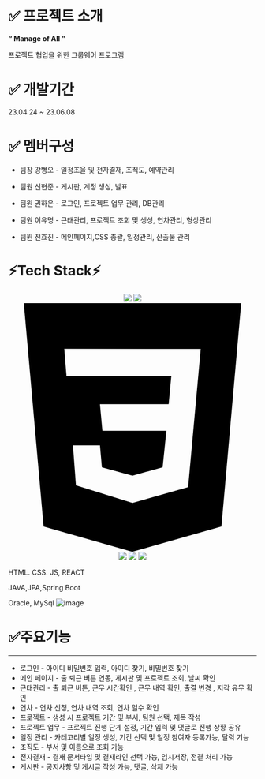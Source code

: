 # ✅ 프로젝트 소개

**$“$ Manage of All $”$**

프로젝트 협업을 위한 그룹웨어 프로그램 

# ✅ 개발기간

23.04.24 ~ 23.06.08

# ✅ 멤버구성
  - 팀장 강병오 - 일정조율 및 전자결재, 조직도, 예약관리
  
  - 팀원 신현준 - 게시판, 계정 생성, 발표
  
  - 팀원 권하은 - 로그인, 프로젝트 업무 관리, DB관리
  
  - 팀원 이유명 - 근태관리, 프로젝트 조회 및 생성, 연차관리, 형상관리
  
  - 팀원 전효진 - 메인페이지,CSS 총괄, 일정관리, 산출물 관리

# ⚡Tech Stack⚡
<div align=center> 
  <img src="https://img.shields.io/badge/html5-E34F26?style=for-the-badge&logo=html5&logoColor=white">  
  <img src="https://img.shields.io/badge/css-61DAFB?style=for-the-badge&logo=react&logoColor=white"> <svg role="img" viewBox="0 0 24 24" xmlns="http://www.w3.org/2000/svg"><title>CSS3</title><path d="M1.5 0h21l-1.91 21.563L11.977 24l-8.565-2.438L1.5 0zm17.09 4.413L5.41 4.41l.213 2.622 10.125.002-.255 2.716h-6.64l.24 2.573h6.182l-.366 3.523-2.91.804-2.956-.81-.188-2.11h-2.61l.29 3.855L12 19.288l5.373-1.53L18.59 4.414z"/></svg>
  <img src="https://img.shields.io/badge/react-61DAFB?style=for-the-badge&logo=react&logoColor=white"> 
  <img src="https://img.shields.io/badge/react-61DAFB?style=for-the-badge&logo=react&logoColor=white"> 
  <img src="https://img.shields.io/badge/react-61DAFB?style=for-the-badge&logo=react&logoColor=white"> 
<br>
</div>

HTML. CSS. JS, REACT

JAVA,JPA,Spring Boot

Oracle, MySql
![image](https://github.com/haeunyy/MoaWare-front/assets/120347036/ea452b2e-04db-4b2b-b8ad-7da15e9d2405)

# ✅주요기능

---

- 로그인 - 아이디 비밀번호 입력, 아이디 찾기, 비밀번호 찾기
- 메인 페이지 - 출 퇴근 버튼 연동, 게시판 및 프로젝트 조회, 날씨 확인
- 근태관리 - 출 퇴근 버튼, 근무 시간확인 , 근무 내역 확인, 출결 변경 , 지각 유무 확인
- 연차 - 연차 신청, 연차 내역 조회, 연차 일수 확인
- 프로젝트 - 생성 시 프로젝트 기간 및 부서, 팀원 선택, 제목 작성
- 프로젝트 업무 - 프로젝트 진행 단계 설정, 기간 입력 및 댓글로 진행 상황 공유
- 일정 관리 - 카테고리별 일정 생성, 기간 선택 및 일정 참여자 등록가능, 달력 기능
- 조직도 - 부서 및 이름으로 조회 가능
- 전자결재 - 결재 문서타입 및 결재라인 선택 가능, 임시저장, 전결 처리 가능
- 게시판 - 공지사항 및 게시글 작성 가능, 댓글, 삭제 가능



